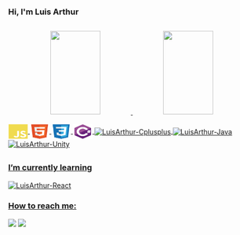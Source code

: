 ### Hi, I'm Luis Arthur

  ##
 
<div align="center">
  <a href="https://github.com/luisarthurrabelo">
  <img height="170em" width="45%" src="https://github-readme-stats.vercel.app/api?username=luisarthurrabelo&show_icons=true&theme=github_dark&include_all_commits=true&count_private=true"/>
  <img height="170em" width="45%" src="https://github-readme-stats.vercel.app/api/top-langs/?username=luisarthurrabelo&layout=compact&langs_count=7&theme=github_dark"/>
</div>

<div style="display: inline_block"><br>
  <img align="center" alt="LuisArthur-Js" height="30" width="40" src="https://raw.githubusercontent.com/devicons/devicon/master/icons/javascript/javascript-plain.svg">
  <img align="center" alt="LuisArthur-HTML" height="30" width="40" src="https://raw.githubusercontent.com/devicons/devicon/master/icons/html5/html5-original.svg">
  <img align="center" alt="LuisArthur-CSS" height="30" width="40" src="https://raw.githubusercontent.com/devicons/devicon/master/icons/css3/css3-original.svg">
  <img align="center" alt="LuisArthur-Csharp" height="30" width="40" src="https://raw.githubusercontent.com/devicons/devicon/master/icons/csharp/csharp-original.svg">
  <img align="center" alt="LuisArthur-Cplusplus" height="30" width="40" src="https://cdn.jsdelivr.net/gh/devicons/devicon/icons/cplusplus/cplusplus-original.svg" />
  <img align="center" alt="LuisArthur-Java" height="30" width="40" src="https://cdn.jsdelivr.net/gh/devicons/devicon/icons/java/java-original.svg" />
  <img align="center" alt="LuisArthur-Unity" height="30" width="40" src="https://cdn.jsdelivr.net/gh/devicons/devicon/icons/unity/unity-original.svg" />
</div>
  
  ##
 
### I’m currently learning

<img align="center" alt="LuisArthur-React" height="30" width="40" src="https://cdn.jsdelivr.net/gh/devicons/devicon/icons/react/react-original.svg" />

### How to reach me:
  <a href = "mailto:luis-arthurabelo@hotmail.com"><img src="https://img.shields.io/badge/-Gmail-%23333?style=for-the-badge&logo=gmail&logoColor=white" target="_blank"></a>
  <a href="https://www.linkedin.com/in/luis-arthur-rabelo-844744220/" target="_blank"><img src="https://img.shields.io/badge/-LinkedIn-%230077B5?style=for-the-badge&logo=linkedin&logoColor=white" target="_blank"></a> 
